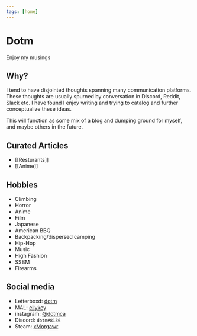 ```yaml
---
tags: [home]
---
```



# Dotm

Enjoy my musings


## Why?

I tend to have disjointed thoughts spanning many communication platforms. These thoughts are usually spurned by conversation in Discord, Reddit, Slack etc. I have found I enjoy writing and trying to catalog and further conceptualize these ideas.

This will function as some mix of a blog and dumping ground for myself, and maybe others in the future.

## Curated Articles
 * [[Resturants]]
 * [[Anime]]

## Hobbies

 * Climbing
 * Horror
 * Anime
 * Film
 * Japanese
 * American BBQ
 * Backpacking/dispersed camping
 * Hip-Hop
 * Music
 * High Fashion
 * SSBM
 * Firearms


## Social media

 * Letterboxd: [dotm](https://letterboxd.com/dotm/)
 * MAL: [ellykey](https://myanimelist.net/profile/ellykey) 
 * instagram: [@dotmca](https://www.instagram.com/dotmca/)
 * Discord: `dotm#8136`
 * Steam: [xMorgawr](http://steam.personal.moe)




